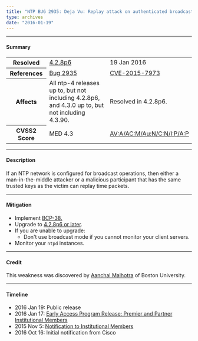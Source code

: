 ```yaml
---
title: "NTP BUG 2935: Deja Vu: Replay attack on authenticated broadcast mode"
type: archives
date: "2016-01-19"
---
```


* * *

#### Summary

<table>
  <tbody>
	<tr>
		<th><b>Resolved</b></th>
		<td><a href="/support/securitynotice/4_2_8p6-release-announcement/">4.2.8p6</a></td>
		<td>19 Jan 2016</td>
	</tr>
	<tr>
		<th><b>References</b></th>
		<td><a href="https://bugs.ntp.org/show_bug.cgi?id=2935">Bug 2935</a></td>
		<td><a href="https://nvd.nist.gov/vuln/detail/CVE-2015-7973">CVE-2015-7973</a></td>
	</tr>
	<tr>
		<th><b>Affects</b></th>
		<td>All ntp-4 releases up to, but not including 4.2.8p6,<br> and 4.3.0 up to, but not including 4.3.90.</td>
		<td>Resolved in 4.2.8p6.</td>
	</tr>
	<tr>
		<th><b>CVSS2 Score</b></th>
		<td>MED 4.3</td>
		<td><a href="https://nvd.nist.gov/vuln-metrics/cvss/v2-calculator?calculator&version=2&vector=(AV:A/AC:M/Au:N/C:N/I:P/A:P)">AV:A/AC:M/Au:N/C:N/I:P/A:P</a></td>
	</tr>	
  </tbody>	
</table>

* * *
    
#### Description 

If an NTP network is configured for broadcast operations, then either a man-in-the-middle attacker or a malicious participant that has the same trusted keys as the victim can replay time packets.

* * *
    
#### Mitigation

* Implement [BCP-38.](http://www.bcp38.info/index.php/Main_Page)
* Upgrade to [4.2.8p6 or later](/downloads/).
* If you are unable to upgrade:
  * Don't use broadcast mode if you cannot monitor your client servers.
* Monitor your `ntpd` instances. 

* * *

#### Credit

This weakness was discovered by [Aanchal Malhotra](mailto:aanchal4@bu.edu) of Boston University.

* * *

#### Timeline

* 2016 Jan 19: Public release
* 2016 Jan 17: [Early Access Program Release: Premier and Partner Institutional Members](https://www.nwtime.org/membership/benefits/)
* 2015 Nov 5: [Notification to Institutional Members](https://www.nwtime.org/membership/benefits/)
* 2016 Oct 16: Initial notification from Cisco